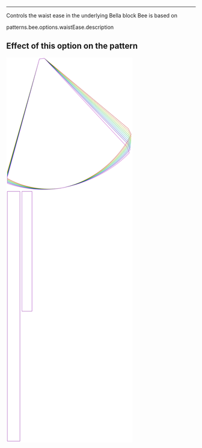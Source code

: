 ---

Controls the waist ease in the underlying Bella block Bee is based on

patterns.bee.options.waistEase.description

## Effect of this option on the pattern
![This image shows the effect of this option by superimposing several variants that have a different value for this option](bee_waistease_sample.svg "Effect of this option on the pattern")